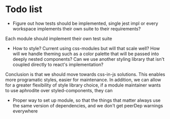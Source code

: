 # Todo list

- Figure out how tests should be implemented, single jest impl or every workspace implements their own suite to their requirements?

Each module should implement their own test suite

- How to style? Current using css-modules but will that scale well? How will we handle theming such as a color palette that will be passed into deeply nested components? Can we use another styling library that isn't coupled directly to react's implementation?

Conclusion is that we should move towards css-in-js solutions. This enables more programatic styles, easier for maintenance. In addition, we can allow for a greater flexibility of style library choice, if a module maintainer wants to use aphrodite over styled-components, they can

- Proper way to set up module, so that the things that matter always use the same version of dependencies, and we don't get peerDep warnings everywhere
